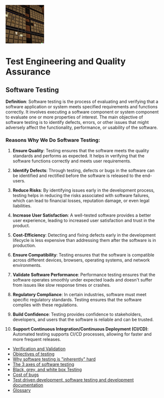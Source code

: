 
<img alt='testing image' src='./cover.png' width='25%'>

# Test Engineering and Quality Assurance

## Software Testing

**Definition**:
Software testing is the process of evaluating and verifying that a software application or system meets specified requirements and functions correctly. It involves executing a software component or system component to evaluate one or more properties of interest. The main objective of software testing is to identify defects, errors, or other issues that might adversely affect the functionality, performance, or usability of the software.

### Reasons Why We Do Software Testing:

1. **Ensure Quality**: Testing ensures that the software meets the quality standards and performs as expected. It helps in verifying that the software functions correctly and meets user requirements.

2. **Identify Defects**: Through testing, defects or bugs in the software can be identified and rectified before the software is released to the end-users.

3. **Reduce Risks**: By identifying issues early in the development process, testing helps in reducing the risks associated with software failures, which can lead to financial losses, reputation damage, or even legal liabilities.

4. **Increase User Satisfaction**: A well-tested software provides a better user experience, leading to increased user satisfaction and trust in the product.

5. **Cost-Efficiency**: Detecting and fixing defects early in the development lifecycle is less expensive than addressing them after the software is in production.

6. **Ensure Compatibility**: Testing ensures that the software is compatible across different devices, browsers, operating systems, and network environments.

7. **Validate Software Performance**: Performance testing ensures that the software operates smoothly under expected loads and doesn't suffer from issues like slow response times or crashes.

8. **Regulatory Compliance**: In certain industries, software must meet specific regulatory standards. Testing ensures that the software complies with these regulations.

9. **Build Confidence**: Testing provides confidence to stakeholders, developers, and users that the software is reliable and can be trusted.

10. **Support Continuous Integration/Continuous Deployment (CI/CD)**: Automated testing supports CI/CD processes, allowing for faster and more frequent releases.



* [Verification and Validation](./verification_and_validation.md)
* [Objectives of testing](./testing_objectives.md)
* [Why software testing is "inherently" hard](./inherently_hard.md)
* [The 3 axes of software testing](./axes_of_testing.md)  
* [Black, grey, and white box Testing](./black_grey_white_box_testing.md)
* [Cost of bugs](./cost_of_bugs.md)
* [Test driven development, software testing and development documentation](./tdd.md)
* [Glossary](./glossary.md)
